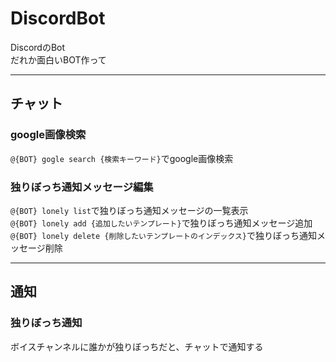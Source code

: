 # DiscordBot
DiscordのBot  
だれか面白いBOT作って
___
## チャット
### google画像検索
`@{BOT} gogle search {検索キーワード}`でgoogle画像検索
### 独りぼっち通知メッセージ編集
`@{BOT} lonely list`で独りぼっち通知メッセージの一覧表示  
`@{BOT} lonely add {追加したいテンプレート}`で独りぼっち通知メッセージ追加  
`@{BOT} lonely delete {削除したいテンプレートのインデックス}`で独りぼっち通知メッセージ削除
___
## 通知
### 独りぼっち通知
ボイスチャンネルに誰かが独りぼっちだと、チャットで通知する
